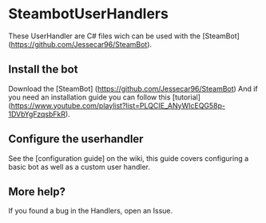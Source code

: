 # SteambotUserHandlers

These UserHandler are C# files wich can be used with the [SteamBot] (https://github.com/Jessecar96/SteamBot).

## Install the bot

Download the [SteamBot] (https://github.com/Jessecar96/SteamBot) And if you need an installation guide you can follow this [tutorial] (https://www.youtube.com/playlist?list=PLQCIE_ANyWIcEQG58p-1DVbYgFzqsbFkR).

## Configure the userhandler
See the [configuration guide] on the wiki, this guide covers configuring a basic bot as well as a custom user handler.

## More help?
If you found a bug in the Handlers, open an Issue.
